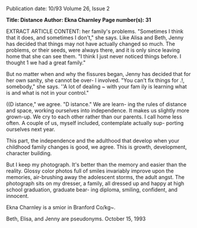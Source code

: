 Publication date: 10/93
Volume 26, Issue 2

**Title: Distance**
**Author: Ekna Charnley**
**Page number(s): 31**

EXTRACT ARTICLE CONTENT:
her family's problems. "Sometimes I 
think that it does, and sometimes I 
don't," she says. Like Alisa and Beth, 
Jenny has decided that things may not 
have actually changed so much. The 
problems, or their seeds, were always 
there, and it is only since leaving home 
that she can see them. "I think I just 
never noticed things before. I thought 
1 we had a great family." 


But no matter when and why the 
fissures began, Jenny has decided that 
for her own sanity, she cannot be over-
l involved. "You can't fix things for 
.!, somebody," she says. ''A lot of dealing 
~ with your fam ily is learning what is 
and what is not in your control." 


((D istance," 
we 
agree. 
"D istance." We are learn-
ing the rules of distance 
and space, working ourselves into 
independence. It makes us slightly 
more grown-up. We cry to each other 
rather than our parents. I call home 
less often. A couple of us, myself 
included, contemplate actually sup-
porting ourselves next year. 


This part, the independence and 
the adulthood that develop when your 
childhood family changes is good, we 
agree. This is growth, development, 
character building. 


But I keep my photograph. It's 
better than the memory and easier 
than the reality. Glossy color photos 
full of smiles invariably improve upon 
the memories, air-brushing away the 
adolescent storms, the adult angst. 
The photograph sits on my dresser, a 
family, all dressed up and happy at 
high school graduation, graduate bear-
ing diploma, smiling, confident, and 
innocent. 

Ekna Charnley is a smior in Branford 
Co/kg~. 

Beth, Elisa, and Jenny are pseudonyms. 
October 15, 1993